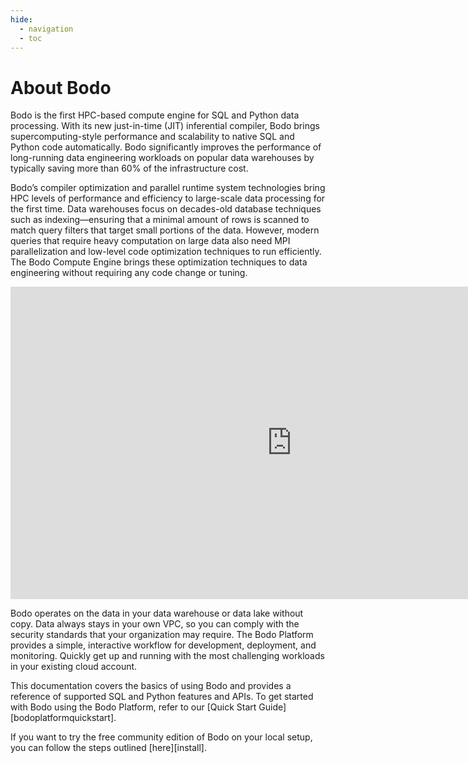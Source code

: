```yaml
---
hide:
  - navigation
  - toc
---
```


# About Bodo

Bodo is the first HPC-based compute engine for SQL and Python data processing. 
With its new just-in-time (JIT) inferential compiler, Bodo brings
supercomputing-style performance and scalability to native SQL and Python
code automatically. Bodo significantly improves the performance of long-running
data engineering workloads on popular data warehouses by typically saving more than 60% of the infrastructure cost. 

Bodo’s compiler optimization and parallel runtime system technologies bring HPC levels of performance and efficiency to 
large-scale data processing for the first time. Data warehouses focus on decades-old database techniques such as 
indexing—ensuring that a minimal amount of rows is scanned to match query filters that target small portions of the data.
However, modern queries that require heavy computation on large data also need MPI parallelization and low-level code 
optimization techniques to run efficiently. The Bodo Compute Engine brings these optimization techniques to data
engineering without requiring any code change or tuning.


<center>
<div class="video-wrapper">
    <iframe width="900" 
            height="500" 
            src="https://www.youtube.com/embed/PO5ke4MD_cI"
            title="YouTube video player" 
            frameborder="0" 
            allow=" accelerometer; 
                    autoplay; 
                    clipboard-write; 
                    encrypted-media; 
                    gyroscope; 
                    picture-in-picture" 
            allowfullscreen>
        </iframe>
</div>
</center>


Bodo operates on the data in your data warehouse or data lake without copy.
Data always stays in your own VPC, so you can comply with the security standards that your organization may require.
The Bodo Platform provides a simple, interactive workflow for development, deployment, and monitoring.
Quickly get up and running with the most challenging workloads in your existing cloud account.

This documentation covers the basics of using Bodo and provides a
reference of supported SQL and Python features and APIs.
To get started with Bodo using the Bodo Platform, refer to our [Quick Start Guide][bodoplatformquickstart]. 

If you want to try the free community edition of Bodo on your local setup, you can follow the steps outlined [here][install].
